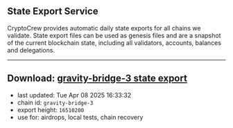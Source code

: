 ## State Export Service
CryptoCrew provides automatic daily state exports for all chains we validate. State export files can be used as genesis files and are a snapshot of the current blockchain state, including all validators, accounts, balances and delegations.

---
**Download: [gravity-bridge-3 state export](https://dl-eu2.ccvalidators.com/SERVICE/gravitybridge/gravity-bridge-3_export_16510200.json)**
---

- last updated: Tue Apr 08 2025 16:33:32
- chain id: `gravity-bridge-3`
- export height: `16510200`
- use for: airdrops, local tests, chain recovery
